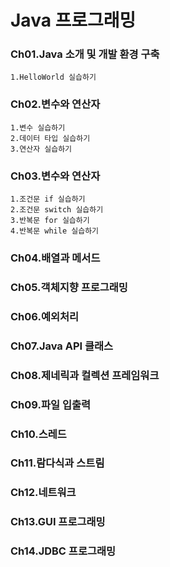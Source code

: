 # Java 프로그래밍
### Ch01.Java 소개 및 개발 환경 구축

<pre><code>1.HelloWorld 실습하기</code></pre>
### Ch02.변수와 연산자

   
<pre><code>1.변수 실습하기
2.데이터 타입 실습하기
3.연산자 실습하기</code></pre>
### Ch03.변수와 연산자
<pre><code>1.조건문 if 실습하기
2.조건문 switch 실습하기
3.반복문 for 실습하기
4.반복문 while 실습하기</code></pre>
### Ch04.배열과 메서드
### Ch05.객체지향 프로그래밍
### Ch06.예외처리
### Ch07.Java API 클래스
### Ch08.제네릭과 컬렉션 프레임워크
### Ch09.파일 입출력
### Ch10.스레드
### Ch11.람다식과 스트림
### Ch12.네트워크
### Ch13.GUI 프로그래밍
### Ch14.JDBC 프로그래밍
